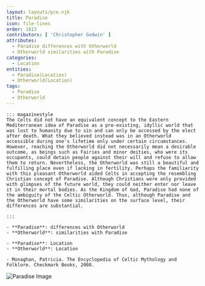 ```yaml
---
layout: layouts/pce.njk
title: Paradise
icon: file-lines
order: 1813
contributors: [ 'Christopher Godwin' ]
attributes:
  - Paradise differences with Otherworld
  - Otherworld similarities with Paradise
categories:
  - Location
entities:
  - Paradise(Location)
  - Otherworld(Location)
tags:
  - Paradise
  - Otherworld
---
```

``` tab [group1:Info]
::: magazinestyle
The Celts did not have an equivalent concept to the Eastern Mediterranean idea of Paradise as a pre-existing, idyllic world that was lost to humanity due to sin and can only be accessed by the elect after death. What they believed instead was in an Otherworld accessible during one's lifetime only under certain circumstances. However, reaching the Otherworld did not necessarily mean a desirable outcome, as beings such as Fairies and minor deities, who were its occupants, could detain people against their will and refuse to allow them to return. Nevertheless, the Otherworld was still a beautiful and fulfilling place even if lacking in fertility. Perhaps the familiarity with this pleasant Otherworld aided Celts in accepting the resembling Christian concept of Paradise. Although Christians were only provided with glimpses of the future world, they could neither enter nor leave it in their mortal bodies. As the Kingdom of God, Paradise had none of the ambiguity of the Celtic Otherworld. Thus, although Paradise and the Otherworld have some similarities on the surface level, their differences are substantial.

:::
```
``` tab [group1:Attributes]
- **Paradise**: differences with Otherworld
- **Otherworld**: similarities with Paradise
```
``` tab [group1:Entities]
- **Paradise**: Location
- **Otherworld**: Location
```
``` tab [group1:Sources]
- Monaghan, Patricia. The Encyclopedia of Celtic Mythology and Folklore. Checkmark Books, 2008.
```
![Paradise Image](['https://upload.wikimedia.org/wikipedia/commons/thumb/0/07/Jan_Bruegel_d._%C3%84._003.jpg/1200px-Jan_Bruegel_d._%C3%84._003.jpg'])
